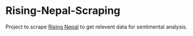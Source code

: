 # Rising-Nepal-Scraping
Project to scrape [Rising Nepal](http://therisingnepal.org.np) to get relevent data for sentimental analysis.
